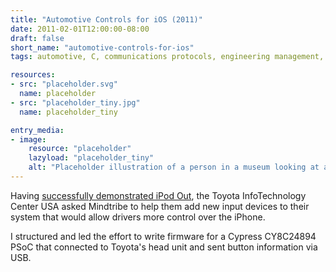 ```yaml
---
title: "Automotive Controls for iOS (2011)"
date: 2011-02-01T12:00:00-08:00
draft: false
short_name: "automotive-controls-for-ios"
tags: automotive, C, communications protocols, engineering management, firmware, program management, USB

resources:
- src: "placeholder.svg"
  name: placeholder
- src: "placeholder_tiny.jpg"
  name: placeholder_tiny

entry_media:
- image:
    resource: "placeholder"
    lazyload: "placeholder_tiny"
    alt: "Placeholder illustration of a person in a museum looking at a picture that says, 'image coming soon'"
---
```

Having [successfully demonstrated iPod Out](#ipod-out-automotive-integration), the Toyota InfoTechnology Center USA asked Mindtribe to help them add new input devices to their system that
would allow drivers more control over the iPhone.

I structured and led the effort to write firmware for a Cypress CY8C24894 PSoC that connected to Toyota's head unit and sent button information via USB.

